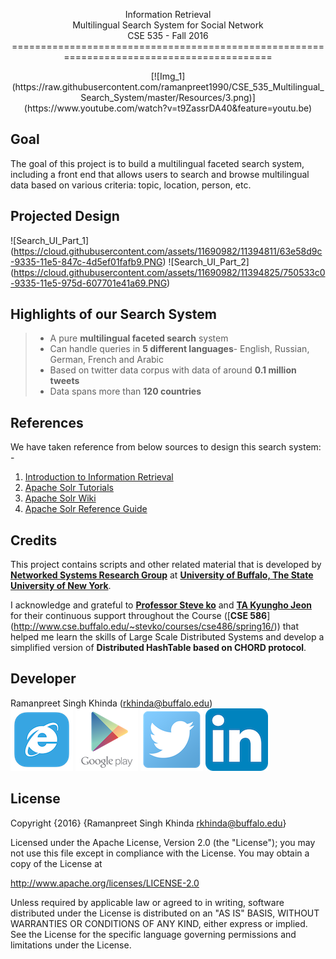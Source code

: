 <p align="center">Information Retrieval</br>Multilingual Search System for Social Network</br>CSE 535 - Fall 2016
==========================================================================================

<p align="center">[![Img_1](https://raw.githubusercontent.com/ramanpreet1990/CSE_535_Multilingual_Search_System/master/Resources/3.png)](https://www.youtube.com/watch?v=t9ZassrDA40&feature=youtu.be)


Goal
------
The goal of this project is to build a multilingual faceted search system, including a front end that allows users to search and browse multilingual data based on various criteria: topic, location, person, etc.


Projected Design
---------------
![Search_UI_Part_1] (https://cloud.githubusercontent.com/assets/11690982/11394811/63e58d9c-9335-11e5-847c-4d5ef01fafb9.PNG)
![Search_UI_Part_2] (https://cloud.githubusercontent.com/assets/11690982/11394825/750533c0-9335-11e5-975d-607701e41a69.PNG)


Highlights of our Search System
---------------
> - A pure **multilingual faceted search** system
> - Can handle queries in **5 different languages**- English, Russian, German, French and Arabic
> - Based on twitter data corpus with data of around **0.1 million tweets**
> - Data spans more than **120 countries**

References
------
We have taken reference from below sources to design this search system: -</br>
1. [Introduction to Information Retrieval](http://nlp.stanford.edu/IR-book/)</br>
2. [Apache Solr Tutorials](http://lucene.apache.org/solr/quickstart.html)</br>
3. [Apache Solr Wiki](https://wiki.apache.org/solr/FrontPage)</br>
4. [Apache Solr Reference Guide](https://cwiki.apache.org/confluence/display/solr/Apache+Solr+Reference+Guide)



Credits
-------
This project contains scripts and other related material that is developed by [**Networked Systems Research Group**](https://nsr.cse.buffalo.edu) at **[University of Buffalo, The State University of New York](http://www.cse.buffalo.edu)**.

I acknowledge and grateful to [**Professor Steve ko**](https://nsr.cse.buffalo.edu/?page_id=272) and [**TA Kyungho Jeon**](http://www.cse.buffalo.edu/~kyunghoj/) for their continuous support throughout the Course ([**CSE 586**] (http://www.cse.buffalo.edu/~stevko/courses/cse486/spring16/)) that helped me learn the skills of Large Scale Distributed Systems and develop a simplified version of **Distributed HashTable based on CHORD protocol**.


Developer
---------
Ramanpreet Singh Khinda (rkhinda@buffalo.edu)</br>
[![website](https://raw.githubusercontent.com/ramanpreet1990/CSE_586_Simplified_Amazon_Dynamo/master/Resources/ic_website.png)](https://branded.me/ramanpreet1990)		[![googleplay](https://raw.githubusercontent.com/ramanpreet1990/CSE_586_Simplified_Amazon_Dynamo/master/Resources/ic_google_play.png)](https://play.google.com/store/apps/details?id=suny.buffalo.mis.research&hl=en)		[![twitter](https://raw.githubusercontent.com/ramanpreet1990/CSE_586_Simplified_Amazon_Dynamo/master/Resources/ic_twitter.png)](https://twitter.com/dk_sunny1)		[![linkedin](https://raw.githubusercontent.com/ramanpreet1990/CSE_586_Simplified_Amazon_Dynamo/master/Resources/ic_linkedin.png)](https://www.linkedin.com/in/ramanpreet1990)


License
----------
Copyright {2016} 
{Ramanpreet Singh Khinda rkhinda@buffalo.edu} 

Licensed under the Apache License, Version 2.0 (the "License"); you may not use this file except in compliance with the License. You may obtain a copy of the License at

http://www.apache.org/licenses/LICENSE-2.0

Unless required by applicable law or agreed to in writing, software distributed under the License is distributed on an "AS IS" BASIS, WITHOUT WARRANTIES OR CONDITIONS OF ANY KIND, either express or implied. See the License for the specific language governing permissions and limitations under the License.

